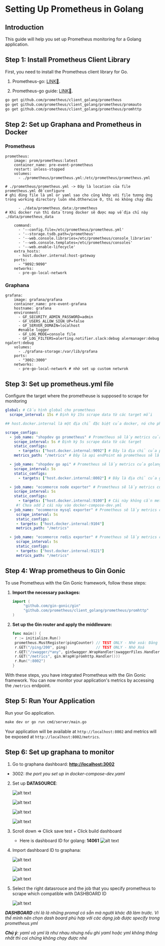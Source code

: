 # Setting Up Prometheus in Golang

## Introduction

This guide will help you set up Prometheus monitoring for a Golang application.

## Step 1: Install Prometheus Client Library

First, you need to install the Prometheus client library for Go.

1. Prometheus-go: [LINK🥰](https://github.com/prometheus/client_golang).

2. Prometheus-go guide: [LINK🥰](https://github.com/prometheus/client_golang).

```zsh
go get github.com/prometheus/client_golang/prometheus
go get github.com/prometheus/client_golang/prometheus/promauto
go get github.com/prometheus/client_golang/prometheus/promhttp

```

## Step 2: Set up Graphana and Prometheus in Docker

### Prometheus

```docker
prometheus:
    image: prom/prometheus:latest
    container_name: pre-event-prometheus
    restart: unless-stopped
    volumes:
      - ./prometheus/prometheus.yml:/etc/prometheus/prometheus.yml

# ./prometheus/prometheus.yml -> Đây là location của file prometheus.yml để configure
# ghi đúng file là yml or yaml sao cho cũng khớp với file tương ứng trong working directory luôn nhé.Otherwise 0, thì nó không chạy đâu

      - ./data/prometheus_data:/prometheus
# Khi docker run thì data trong docker sẽ được map về địa chỉ này ./data/prometheus_data

    command:
      - '--config.file=/etc/prometheus/prometheus.yml'
      - '--storage.tsdb.path=/prometheus'
      - '--web.console.libraries=/etc/prometheus/console_libraries'
      - '--web.console.templates=/etc/prometheus/consoles'
      - '--web.enable-lifecycle'
    extra_hosts:
      - host.docker.internal:host-gateway
    ports:
      - "9092:9090"
    networks:
      - pre-go-local-network
```

### Graphana

```docker
grafana:
    image: grafana/grafana
    container_name: pre-event-grafana
    hostname: grafana
    environment:
      - GF_SECURITY_ADMIN_PASSWORD=admin
      - GF_USERS_ALLOW_SIGN_UP=false
      - GF_SERVER_DOMAIN=localhost
      #enable logger
      - GF_LOG_MODE=console file
      - GF_LOG_FILTERS=alerting.notifier.slack:debug alermanager:debug ngalert:debug
    volumes:
      - ./grafana-storage:/var/lib/grafana
    ports:
      - "3002:3000"
    networks:
      - pre-go-local-network # nhớ set up custom netwrok
```

## Step 3: Set up prometheus.yml file

Configure the target where the prometheuse is supposed to scrape for monitoring

```yml
global: # Cấu hình global cho prometheus
  scrape_interval: 15s # Định kỳ 15s scrape data từ các target mỗi

## host.docker.internal là một địa chỉ đặc biệt của docker, nó cho phép các container trong cùng một network có thể truy cập vào nhau thông qua địa chỉ này

scrape_configs:
  - job_name: "shopdev go prometheus" # Prometheus sẽ lấy metrics của bản thân nó
    scrape_interval: 5s # Định kỳ 5s scrape data từ các target
    static_configs:
      - targets: ["host.docker.internal:9092"] # Đây là địa chỉ của prometheus trong docker-compose.yml
    metrics_path: "/metrics" # Đây là api endPoint mà prometheus sẽ lấy metrics từ đó

  - job_name: "shopdev go api" # Prometheus sẽ lấy metrics của golang app
    scrape_interval: 5s
    static_configs:
      - targets: ["host.docker.internal:8002"] # Đây là địa chỉ của golang app trong docker-compose.yml during production or r.run(":8002") during development

  - job_name: "ecommerce node exporter" # Prometheus sẽ lấy metrics của CPU
    scrape_interval: 5s
    static_configs:
      - targets: ["host.docker.internal:9100"] # Cái này không cần metric path nhé
     #! Chưa add 2 cái này vào docker-compose-dev.yml
  - job_name: "ecommerce mysql exporter" # Prometheus sẽ lấy metrics của mysql
     scrape_interval: 5s
     static_configs:
     - targets: ["host.docker.internal:9104"]
     metrics_path: "/metrics"

  - job_name: "ecommerce redis exporter" # Prometheus sẽ lấy metrics của golang app
     scrape_interval: 5s
     static_configs:
     - targets: ["host.docker.internal:9121"]
     metrics_path: "/metrics"
```

## Step 4: Wrap prometheus to Gin Gonic

To use Prometheus with the Gin Gonic framework, follow these steps:

1. **Import the necessary packages:**

   ```go
   import (
        "github.com/gin-gonic/gin"
        "github.com/prometheus/client_golang/prometheus/promhttp"
   )
   ```

2. **Set up the Gin router and apply the middleware:**

   ```go
   func main() {
   	r := initialize.Run()
   	prometheus.MustRegister(pingCounter) // TEST ONLY - Nhớ xoá: Đăng ký metric
   	r.GET("/ping/200", ping)             // TEST ONLY - Nhớ Xoá
   	r.GET("/swagger/*any", ginSwagger.WrapHandler(swaggerFiles.Handler))
   	r.GET("/metrics", gin.WrapH(promhttp.Handler()))
   	r.Run(":8002")
   }
   ```

With these steps, you have integrated Prometheus with the Gin Gonic framework. You can now monitor your application's metrics by accessing the `/metrics` endpoint.

## Step 5: Run Your Application

Run your Go application.

```Makefile
make dev or go run cmd/server/main.go
```

Your application will be available at `http://localhost:8002` and metrics will be exposed at `http://localhost:8002/metrics`.

## Step 6: Set up graphana to monitor

1. Go to graphana dashboard: **[http://localhost:3002](http://localhost:3002)**

- 3002: _the port you set up in docker-compose-dev.yaml_

2. Set up **DATASOURCE**:

   ![alt text](<Screenshot 2025-01-21 at 16.26.28.png>)

   ![alt text](<Screenshot 2025-01-21 at 16.27.41.png>)

   ![alt text](<Screenshot 2025-01-21 at 16.32.13.png>)

   ![alt text](<Screenshot 2025-01-21 at 16.32.53.png>)

3. Scroll down => Click save test + Click build dashboard

   - Here is dashboard ID for golang: **14061**
     ![alt text](<Screenshot 2025-01-21 at 16.41.02.png>)

4. Import dashboard ID to graphana:

   ![alt text](<Screenshot 2025-01-21 at 16.42.41.png>)

   ![alt text](<Screenshot 2025-01-21 at 16.43.42.png>)

   ![alt text](<Screenshot 2025-01-21 at 16.44.13.png>)

5. Select the right datasrouce and the job that you specify prometheus to scrape which compatible with DASHBOARD ID

   ![alt text](<Screenshot 2025-01-21 at 16.45.40.png>)

_**DASHBOARD** chỉ là là những promql có sẵn mà người khác đã làm trước. Vì thế mình nên chọn dash board phù hợp với các dạng job được specify trong prometheus.yml_

_**Chú ý**: yaml và yml là như nhau nhưng nếu ghi yaml hoặc yml không thông nhất thì coi chừng không chạy được nhé_

